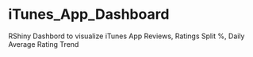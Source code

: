 # iTunes_App_Dashboard
RShiny Dashbord to visualize iTunes App Reviews, Ratings Split %, Daily Average Rating Trend
